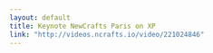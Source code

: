 ```yaml
---
layout: default
title: Keynote NewCrafts Paris on XP
link: "http://videos.ncrafts.io/video/221024846"
---
```

